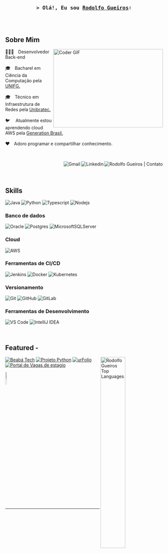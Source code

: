 <!-- Intro --> 
<h3 align="center">
        <samp>&gt; Olá!, Eu sou
                <b><a target="_blank" href="https://medium.com/@rodollfo.marques">Rodolfo Gueiros</a>✌️</b 
        </samp>
</h3>
<br /><br />

<!-- About Section -->
 ## Sobre Mim
  
  <p align="left" >
		<a href="https://www.linkedin.com/in/rodolfogueiros/" target="_blank">
			<img align="right" alt="Coder GIF" height=250 width=350 src="https://cdn.dribbble.com/users/730703/screenshots/6581243/avento.gif" />
		</a>
 👨🏻‍💻&emsp;Desenvolvedor Back-end<br/><br/>
 🎓&emsp;Bacharel em Ciência da Computação pela <a href="https://www.unifg.edu.br/graduacao/ciencia-da-computacao/" target="_blank">UNIFG.</a><br/><br/>
 🎓&emsp;Técnico em Infraestrutura de Redes pela <a href="http://unibratec.edu.br/faculdade/" target="_blank">Unibratec.</a><br/><br/>		
 🐦 &emsp;Atualmente estou aprendendo cloud AWS pela <a href="https://brazil.generation.org/" target="_blank">Generation Brasil.</a><br/><br/> 
 ❤️&emsp;Adoro programar e compartilhar conhecimento.<br/><br/>
 <!--📞&emsp;Fale comigo: <a href="https://api.whatsapp.com/send/?phone=5511983790545&text=Ol%C3%A1%2C+vi+o+seu+perfil+no+github.&type=phone_number&app_absent=0">
  <img alt="Rodolfo Gueiros | Contato" width="22px" src="https://upload.wikimedia.org/wikipedia/commons/6/6b/WhatsApp.svg" />
</a>--><br/>
<p>
	<a href="https://api.whatsapp.com/send/?phone=5511983790545&text=Ol%C3%A1%2C+vi+o+seu+perfil+no+github.&type=phone_number&app_absent=0" target="_blank">
		<img align="right" src="https://img.shields.io/badge/WhatsApp-25D366?style=for-the-badge&logo=whatsapp&logoColor=white" alt="Rodolfo Gueiros | Contato"/>
	</a>
	<a href="https://www.linkedin.com/in/rodolfogueiros/" target="_blank">
		<img align="right" src="https://img.shields.io/badge/LinkedIn-0077B5?style=for-the-badge&logo=linkedin&logoColor=white" alt="Linkedin"/>
	</a>
	<a href="mailto:rodollfo.marques@gmail.com" target="blank">
		<img align="right" src="https://img.shields.io/badge/Gmail-D14836?style=for-the-badge&logo=gmail&logoColor=white" alt="Gmail" />
	</a>
</p>
</p>

<br/>
<br/>
<br/>

## Skills

![Java](https://img.shields.io/badge/java-%23ED8B00.svg?style=for-the-badge&logo=openjdk&logoColor=white)
![Python](https://img.shields.io/badge/python-3670A0?style=for-the-badge&logo=python&logoColor=ffdd54)
![Typescript](https://img.shields.io/badge/Typescript-007acc?style=for-the-badge&labelColor=black&logo=typescript&logoColor=007acc)
![Nodejs](https://img.shields.io/badge/Nodejs-3C873A?style=for-the-badge&labelColor=black&logo=node.js&logoColor=3C873A)

### Banco de dados

![Oracle](https://img.shields.io/badge/Oracle-F80000?style=for-the-badge&logo=oracle&logoColor=white)
![Postgres](https://img.shields.io/badge/postgres-%23316192.svg?style=for-the-badge&logo=postgresql&logoColor=white)
![MicrosoftSQLServer](https://img.shields.io/badge/Microsoft%20SQL%20Server-CC2927?style=for-the-badge&logo=microsoft%20sql%20server&logoColor=white)

### Cloud
![AWS](https://img.shields.io/badge/AWS-%23FF9900.svg?style=for-the-badge&logo=amazon-aws&logoColor=white)

### Ferramentas de CI/CD

![Jenkins](https://img.shields.io/badge/jenkins-%232C5263.svg?style=for-the-badge&logo=jenkins&logoColor=white)
![Docker](https://img.shields.io/badge/docker-%230db7ed.svg?style=for-the-badge&logo=docker&logoColor=white)
![Kubernetes](https://img.shields.io/badge/kubernetes-%23326ce5.svg?style=for-the-badge&logo=kubernetes&logoColor=white)

### Versionamento

![Git](https://img.shields.io/badge/Git-F05032?style=for-the-badge&logo=git&logoColor=white)
![GitHub](https://img.shields.io/badge/github-%23121011.svg?style=for-the-badge&logo=github&logoColor=white)
![GitLab](https://img.shields.io/badge/gitlab-%23181717.svg?style=for-the-badge&logo=gitlab&logoColor=white)

### Ferramentas de Desenvolvimento
![VS Code](https://img.shields.io/badge/VS%20Code-0078d7.svg?style=for-the-badge&logo=visual-studio-code&logoColor=white)
![IntelliJ IDEA](https://img.shields.io/badge/IntelliJIDEA-000000.svg?style=for-the-badge&logo=intellij-idea&logoColor=white)

<br/>

## Featured -
<p align="left" >
	<a href="https://github.com/RodolfoGueiros"><img align="right" alt="Rodolfo Gueiros Top Languages" src="https://denvercoder1-github-readme-stats.vercel.app/api/top-langs/?username=RodolfoGueiros&langs_count=8&theme=react&border_color=7F3FBF&bg_color=0D1117&title_color=F85D7F&icon_color=F8D866" width="39.5%"/>
	</a>	
	
 [![Beabá Tech](https://github-readme-stats.vercel.app/api/pin/?username=RodolfoGueiros&repo=beaba_tech&border_color=7F3FBF&bg_color=0D1117&title_color=C9D1D9&text_color=8B949E&icon_color=7F3FBF)](https://github.com/RodolfoGueiros/beaba_tech)
 [![Projeto Python](https://github-readme-stats.vercel.app/api/pin/?username=RodolfoGueiros&repo=PYTHON&border_color=7F3FBF&bg_color=0D1117&title_color=C9D1D9&text_color=8B949E&icon_color=7F3FBF)](https://github.com/RodolfoGueiros/PYTHON)
[![urFolio](https://github-readme-stats.vercel.app/api/pin/?username=RodolfoGueiros&repo=projeto-pix-save&border_color=7F3FBF&bg_color=0D1117&title_color=C9D1D9&text_color=8B949E&icon_color=7F3FBF)](https://github.com/RodolfoGueiros/projeto-pix-save)
[![Portal de Vagas de estagio](https://github-readme-stats.vercel.app/api/pin/?username=RodolfoGueiros&repo=SistemaVagasEstagiosFG&border_color=7F3FBF&bg_color=0D1117&title_color=C9D1D9&text_color=8B949E&icon_color=7F3FBF)](https://github.com/RodolfoGueiros/SistemaVagasEstagiosFG)
</p>

<p align="left">	
  <a href="https://github.com/RodolfoGueiros?tab=repositories" target="_blank"><img width="10%" alt="Todos repositórios" title="Todos repositórios" src="https://img.shields.io/badge/-All%20Repos-2962FF?style=for-the-badge&logo=koding&logoColor=white"/></a>
</p>

<br/>
<hr/>
<br/>
